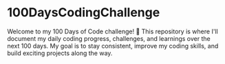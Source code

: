 # 100DaysCodingChallenge
Welcome to my 100 Days of Code challenge! 🚀 This repository is where I'll document my daily coding progress, challenges, and learnings over the next 100 days. My goal is to stay consistent, improve my coding skills, and build exciting projects along the way.
